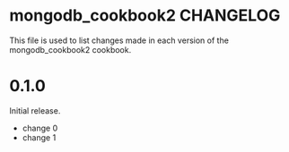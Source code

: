 # mongodb_cookbook2 CHANGELOG

This file is used to list changes made in each version of the mongodb_cookbook2 cookbook.

# 0.1.0

Initial release.

- change 0
- change 1

